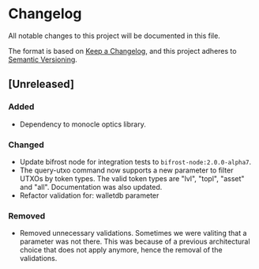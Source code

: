 # Changelog

All notable changes to this project will be documented in this file.

The format is based on [Keep a Changelog](https://keepachangelog.com/en/1.0.0/),
and this project adheres to [Semantic Versioning](https://semver.org/spec/v2.0.0.html).

## [Unreleased]

### Added

- Dependency to monocle optics library.

### Changed

- Update bifrost node for integration tests to `bifrost-node:2.0.0-alpha7`.
- The query-utxo command now supports a new parameter to filter UTXOs by token
types. The valid token types are "lvl", "topl", "asset" and "all". Documentation
was also updated.
- Refactor validation for: walletdb parameter


### Removed

- Removed unnecessary validations. Sometimes we were valiting that a parameter 
was not there. This was because of a previous architectural choice that does
not apply anymore, hence the removal of the validations.